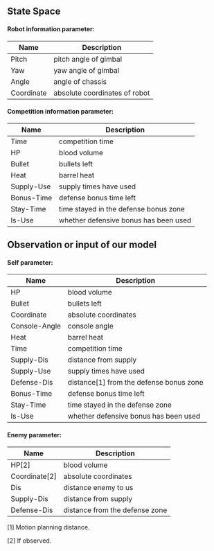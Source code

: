 ## State Space
#### Robot information parameter:
| Name | Description | 
| ------ | ------ |
| Pitch | pitch angle of gimbal |
| Yaw | yaw angle of gimbal |
| Angle | angle of chassis |
| Coordinate | absolute coordinates of robot |

	
#### Competition information parameter:
| Name | Description | 
| ------ | ------ |
| Time | competition time |
| HP | blood volume |
| Bullet | bullets left |
| Heat | barrel heat |
| Supply-Use | supply times have used |
| Bonus-Time | defense bonus time left |
| Stay-Time | time stayed in the defense bonus zone |	
| Is-Use | whether defensive bonus has been used |	


## Observation or input of our model
#### Self parameter:
| Name | Description | 
| ------ | ------ |
| HP | blood volume |
| Bullet | bullets left |
| Coordinate | absolute coordinates |
| Console-Angle | console angle |	
| Heat| barrel heat |
| Time | competition time |
| Supply-Dis | distance from supply |
| Supply-Use | supply times have used |	
| Defense-Dis | distance[1] from the defense bonus zone |
| Bonus-Time | defense bonus time left |
| Stay-Time | time stayed in the defense zone |
| Is-Use | whether defensive bonus has been used |
#### Enemy parameter:
| Name | Description | 
| ------ | ------ |
| HP[2] | blood volume |
| Coordinate[2] | absolute coordinates |
| Dis | distance enemy to us |
| Supply-Dis| distance from supply |
| Defense-Dis | distance from the defense zone |

[1] Motion planning distance.

[2] If observed. 
